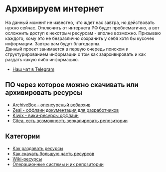 # Архивируем интернет


На данный момент не известно, что ждет нас завтра, но действовать нужно сейчас. Отключить от интернета РФ будет проблематично, а вот осложнить доступ к некотрым ресурсам - вполне возможно. Призываю каждого, кому это не безразлично сохранить у себя хотя бы кусочек информации. Завтра вам будут благодарны.  
Данный проект занимается в первую очередь поиском и структурированием информации о том как заархивировать и как раздать какую либо информацию.

* [Наш чат в Telegram](https://t.me/+Z5z4Tii5cW1mZWEy)

## ПО через которое можно скачивать или архивировать ресурсы
* [ArchiveBox - опенсурсный вебархив](https://github.com/ArchiveBox/ArchiveBox)
* [Zeal - оффлаин документация для разработчиков](https://zealdocs.org/)
* [Kiwix - вики-ресурсы оффлаин](https://www.kiwix.org/en/)
* [Gitea, есть возможность зеркалировать репозитории](https://gitea.io/ru-ru/)

## Категории
* [Как раздавать ресурсы](share/index.md)
* [Как скачать большую часть ресурсов](download/index.md)
* [Wiki-ресурсы](wiki/index.md)
* [Операционные системы и их репозитории](os/index.md)

